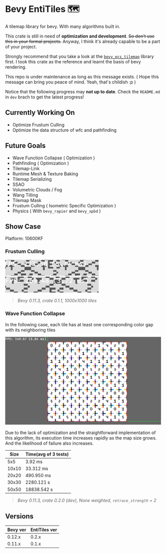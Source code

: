 # Bevy EntiTiles 🗺️

A tilemap library for bevy. With many algorithms built in.

This crate is still in need of **optimization and development**. ~~So don't use this in your formal projects.~~ Anyway, I think it's already capable to be a part of your project.

Strongly recommend that you take a look at the [`bevy_ecs_tilemap`](https://github.com/StarArawn/bevy_ecs_tilemap) library first. I took this crate as the reference and learnt the basis of bevy rendering.

This repo is under maintenance as long as this message exists. ( Hope this message can bring you peace of mind. Yeah, that's childish :p )

Notice that the following progress may **not up to date**. Check the `README.md` in `dev` brach to get the latest progress!

## Currently Working On

- Optimize Frustum Culling
- Optimize the data structure of wfc and pathfinding

## Future Goals

- Wave Function Collapse ( Optimization )
- Pathfinding ( Optimization )
- Tilemap-Link
- Runtime Mesh & Texture Baking
- Tilemap Serializing
- SSAO
- Volumetric Clouds / Fog
- Wang Tilling
- Tilemap Mask
- Frustum Culling ( Isometric Specific Optimization )
- Physics ( With `bevy_rapier` and `bevy_xpbd` )

## Show Case

Platform: 10600KF

### Frustum Culling

<div>
	<img src="./docs/imgs/without_frustum_culling.png" width="300px"/>
	<img src="./docs/imgs/with_frustum_culling.png" width="300px"/>
</div>

> *Bevy 0.11.3, crate 0.1.1, 1000x1000 tiles*

### Wave Function Collapse

In the following case, each tile has at least one corresponding color gap with its neighboring tiles

<div>
	<img src="./docs/imgs/wfc.png" width="500px">
</div>

Due to the lack of optimization and the straightforward implementation of this algorithm, its execution time increases rapidly as the map size grows. And the likelihood of failure also increases.

| Size  | Time(avg of 3 tests) |
| ----- | -------------------- |
| 5x5   | 3.92 ms              |
| 10x10 | 33.312 ms            |
| 20x20 | 490.950 ms           |
| 30x30 | 2280.121 s           |
| 50x50 | 18838.542 s          |

> *Bevy 0.11.3, crate 0.2.0 (dev), None weighted, `retrace_strength` = 2*

## Versions

| Bevy ver | EntiTiles ver |
| -------- | ------------- |
| 0.12.x   | 0.2.x         |
| 0.11.x   | 0.1.x         |

